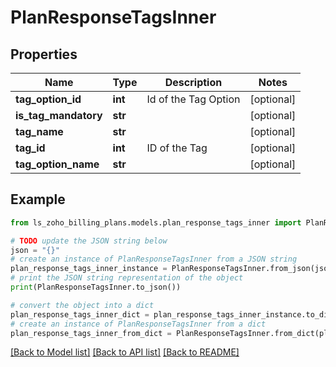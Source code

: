 # PlanResponseTagsInner


## Properties

Name | Type | Description | Notes
------------ | ------------- | ------------- | -------------
**tag_option_id** | **int** | Id of the Tag Option | [optional] 
**is_tag_mandatory** | **str** |  | [optional] 
**tag_name** | **str** |  | [optional] 
**tag_id** | **int** | ID of the Tag | [optional] 
**tag_option_name** | **str** |  | [optional] 

## Example

```python
from ls_zoho_billing_plans.models.plan_response_tags_inner import PlanResponseTagsInner

# TODO update the JSON string below
json = "{}"
# create an instance of PlanResponseTagsInner from a JSON string
plan_response_tags_inner_instance = PlanResponseTagsInner.from_json(json)
# print the JSON string representation of the object
print(PlanResponseTagsInner.to_json())

# convert the object into a dict
plan_response_tags_inner_dict = plan_response_tags_inner_instance.to_dict()
# create an instance of PlanResponseTagsInner from a dict
plan_response_tags_inner_from_dict = PlanResponseTagsInner.from_dict(plan_response_tags_inner_dict)
```
[[Back to Model list]](../README.md#documentation-for-models) [[Back to API list]](../README.md#documentation-for-api-endpoints) [[Back to README]](../README.md)


